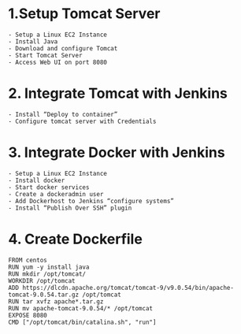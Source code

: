 

# 1.Setup Tomcat Server
	- Setup a Linux EC2 Instance
	- Install Java
	- Download and configure Tomcat
	- Start Tomcat Server
	- Access Web UI on port 8080

# 2. Integrate Tomcat with Jenkins
	- Install “Deploy to container”
	- Configure tomcat server with Credentials

# 3. Integrate Docker with Jenkins
	- Setup a Linux EC2 Instance
	- Install docker
	- Start docker services
	- Create a dockeradmin user
	- Add Dockerhost to Jenkins “configure systems”
	- Install “Publish Over SSH” plugin

# 4. Create Dockerfile
	FROM centos
	RUN yum -y install java
	RUN mkdir /opt/tomcat/
	WORKDIR /opt/tomcat
	ADD https://dlcdn.apache.org/tomcat/tomcat-9/v9.0.54/bin/apache-tomcat-9.0.54.tar.gz /opt/tomcat
	RUN tar xvfz apache*.tar.gz
	RUN mv apache-tomcat-9.0.54/* /opt/tomcat
	EXPOSE 8080
	CMD ["/opt/tomcat/bin/catalina.sh", "run"]



	

